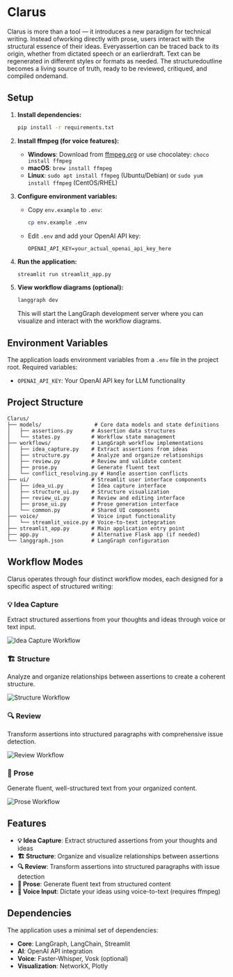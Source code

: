 # Clarus
Clarus is more than a tool — it introduces a new paradigm for technical writing. Instead ofworking directly with prose, users interact with the structural essence of their ideas. Everyassertion can be traced back to its origin, whether from dictated speech or an earlierdraft. Text can be regenerated in different styles or formats as needed. The structuredoutline becomes a living source of truth, ready to be reviewed, critiqued, and compiled ondemand.

## Setup

1. **Install dependencies:**
   ```bash
   pip install -r requirements.txt
   ```

2. **Install ffmpeg (for voice features):**
   - **Windows**: Download from [ffmpeg.org](https://ffmpeg.org/download.html) or use chocolatey: `choco install ffmpeg`
   - **macOS**: `brew install ffmpeg`
   - **Linux**: `sudo apt install ffmpeg` (Ubuntu/Debian) or `sudo yum install ffmpeg` (CentOS/RHEL)

3. **Configure environment variables:**
   - Copy `env.example` to `.env`:
     ```bash
     cp env.example .env
     ```
   - Edit `.env` and add your OpenAI API key:
     ```
     OPENAI_API_KEY=your_actual_openai_api_key_here
     ```

4. **Run the application:**
   ```bash
   streamlit run streamlit_app.py
   ```

5. **View workflow diagrams (optional):**
   ```bash
   langgraph dev
   ```
   This will start the LangGraph development server where you can visualize and interact with the workflow diagrams.

## Environment Variables

The application loads environment variables from a `.env` file in the project root. Required variables:

- `OPENAI_API_KEY`: Your OpenAI API key for LLM functionality

## Project Structure

```
Clarus/
├── models/                 # Core data models and state definitions
│   ├── assertions.py      # Assertion data structures
│   └── states.py          # Workflow state management
├── workflows/             # LangGraph workflow implementations
│   ├── idea_capture.py    # Extract assertions from ideas
│   ├── structure.py       # Analyze and organize relationships
│   ├── review.py          # Review and validate content
│   ├── prose.py           # Generate fluent text
│   └── conflict_resolving.py # Handle assertion conflicts
├── ui/                    # Streamlit user interface components
│   ├── idea_ui.py         # Idea capture interface
│   ├── structure_ui.py    # Structure visualization
│   ├── review_ui.py       # Review and editing interface
│   ├── prose_ui.py        # Prose generation interface
│   └── common.py          # Shared UI components
├── voice/                 # Voice input functionality
│   └── streamlit_voice.py # Voice-to-text integration
├── streamlit_app.py       # Main application entry point
├── app.py                 # Alternative Flask app (if needed)
└── langgraph.json         # LangGraph configuration
```

## Workflow Modes

Clarus operates through four distinct workflow modes, each designed for a specific aspect of structured writing:

### 💡 Idea Capture
Extract structured assertions from your thoughts and ideas through voice or text input.

![Idea Capture Workflow](assets/idea.png)

### 🏗️ Structure
Analyze and organize relationships between assertions to create a coherent structure.

![Structure Workflow](assets/structure.png)

### 🔍 Review
Transform assertions into structured paragraphs with comprehensive issue detection.

![Review Workflow](assets/review.png)

### 📖 Prose
Generate fluent, well-structured text from your organized content.

![Prose Workflow](assets/prose.png)

## Features

- **💡 Idea Capture**: Extract structured assertions from your thoughts and ideas
- **🏗️ Structure**: Organize and visualize relationships between assertions
- **🔍 Review**: Transform assertions into structured paragraphs with issue detection
- **📖 Prose**: Generate fluent text from structured content
- **🎤 Voice Input**: Dictate your ideas using voice-to-text (requires ffmpeg)

## Dependencies

The application uses a minimal set of dependencies:
- **Core**: LangGraph, LangChain, Streamlit
- **AI**: OpenAI API integration
- **Voice**: Faster-Whisper, Vosk (optional)
- **Visualization**: NetworkX, Plotly